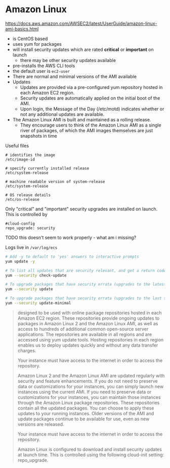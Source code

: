 # Amazon Linux

https://docs.aws.amazon.com/AWSEC2/latest/UserGuide/amazon-linux-ami-basics.html

- is CentOS based
- uses yum for packages
- will install security updates which are rated **critical** or **important** on
  launch
    - there may be other security updates available
- pre-installs the AWS CLI tools
- the default user is `ec2-user`
- There are normal and minimal versions of the AMI available
- Updates
    - Updates are provided via a pre-configured yum repository hosted in each
      Amazon EC2 region.
    - Security updates are automatically applied on the initial boot of the AMI.
    - Upon login, the Message of the Day (/etc/motd) indicates whether or not
      any additional updates are available.
- The Amazon Linux AMI is built and maintained as a rolling release.
    - They encourage users to think of the Amazon Linux AMI as a single river of
      packages, of which the AMI images themselves are just snapshots in time

Useful files

```
# identifies the image
/etc/image-id

# specify currently installed release
/etc/system-release

# machine readable version of system-release
/etc/system-release

# OS release details
/etc/os-release
```

Only "critical" and "important" security upgrades are installed on launch. This
is controlled by

```
#cloud-config
repo_upgrade: security
```

TODO this doesn't seem to work properly - what am i missing?

Logs live in `/var/log/ecs`

```bash
# Add -y to default to 'yes' answers to interactive prompts
yum update -y

# To list all updates that are security relevant, and get a return code on whether there are security updates use:
yum --security check-update

# To upgrade packages that have security errata (upgrades to the latest available package) use:
yum --security update

# To upgrade packages that have security errata (upgrades to the last security errata package) use:
yum --security update-minimal
```

> designed to be used with online package repositories hosted in each Amazon EC2
> region. These repositories provide ongoing updates to packages in Amazon Linux
> 2 and the Amazon Linux AMI, as well as access to hundreds of additional common
> open-source server applications. The repositories are available in all regions
> and are accessed using yum update tools. Hosting repositories in each region
> enables us to deploy updates quickly and without any data transfer charges.
>
> Your instance must have access to the internet in order to access the
> repository.
>
> Amazon Linux 2 and the Amazon Linux AMI are updated regularly with security
> and feature enhancements. If you do not need to preserve data or
> customizations for your instances, you can simply launch new instances using
> the current AMI. If you need to preserve data or customizations for your
> instances, you can maintain those instances through the Amazon Linux package
> repositories. These repositories contain all the updated packages. You can
> choose to apply these updates to your running instances. Older versions of the
> AMI and update packages continue to be available for use, even as new versions
> are released.
>
> Your instance must have access to the internet in order to access the
> repository.
>
> Amazon Linux is configured to download and install security updates at launch
> time. This is controlled using the following cloud-init setting: repo_upgrade.
